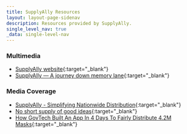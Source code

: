 ```yaml
---
title: SupplyAlly Resources
layout: layout-page-sidenav
description: Resources provided by SupplyAlly.
single_level_nav: true
_data: single-level-nav
---
```


### Multimedia

- [SupplyAlly website](https://www.supplyally.gov.sg){:target="_blank"}
- [SupplyAlly — A journey down memory lane](https://medium.com/singapore-gds/supplyally-a-journey-down-memory-lane-13699c7da96e){:target="_blank"}

### Media Coverage

- [SupplyAlly - Simplifying Nationwide Distribution](https://www.tech.gov.sg/media/technews/supplyally-simplifying-nationwide-distribution){:target="_blank"}
- [No short supply of good ideas](https://www.tech.gov.sg/media/technews/no-short-supply-of-good-ideas){:target="_blank"}
- [How GovTech Built An App In 4 Days To Fairly Distribute 4.2M Masks](https://vulcanpost.com/699204/govtech-supplyally-app-distribute-masks/){:target="_blank"}


